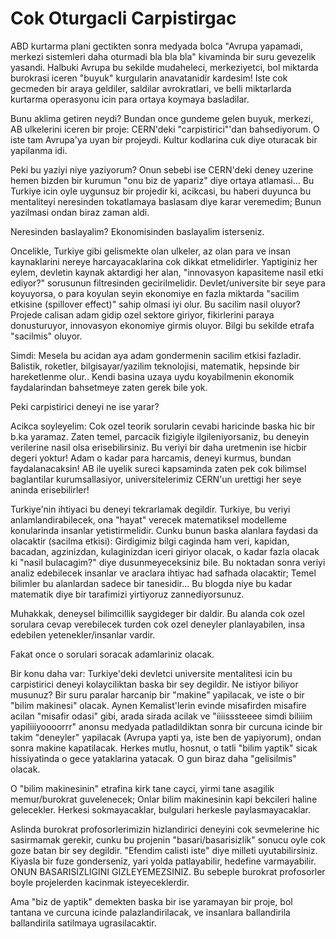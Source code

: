 # Cok Oturgacli Carpistirgac

ABD kurtarma plani gectikten sonra medyada bolca "Avrupa yapamadi, merkezi sistemleri daha oturmadi bla bla bla" kivaminda bir suru gevezelik yasandi. Halbuki Avrupa bu sekilde mudaheleci, merkeziyetci, bol miktarda burokrasi iceren "buyuk" kurgularin anavatanidir kardesim! Iste cok gecmeden bir araya geldiler, saldilar avrokratlari, ve belli miktarlarda kurtarma operasyonu icin para ortaya koymaya basladilar.

Bunu aklima getiren neydi? Bundan once gundeme gelen buyuk, merkezi, AB ulkelerini iceren bir proje: CERN'deki "carpistirici"'dan bahsediyorum. O iste tam Avrupa'ya uyan bir projeydi. Kultur kodlarina cuk diye oturacak bir yapilanma idi.

Peki bu yaziyi niye yaziyorum? Onun sebebi ise CERN'deki deney uzerine hemen bizden bir kurumun "onu biz de yapariz" diye ortaya atlamasi... Bu Turkiye icin oyle uygunsuz bir projedir ki, acikcasi, bu haberi duyunca bu mentaliteyi neresinden tokatlamaya baslasam diye karar veremedim; Bunun yazilmasi ondan biraz zaman aldi.

Neresinden baslayalim? Ekonomisinden baslayalim isterseniz.

Oncelikle, Turkiye gibi gelismekte olan ulkeler, az olan para ve insan kaynaklarini nereye harcayacaklarina cok dikkat etmelidirler. Yaptiginiz her eylem, devletin kaynak aktardigi her alan, "innovasyon kapasiteme nasil etki ediyor?" sorusunun filtresinden gecirilmelidir. Devlet/universite bir seye para koyuyorsa, o para koyulan seyin ekonomiye en fazla miktarda "sacilim etkisine (spillover effect)" sahip olmasi iyi olur. Bu sacilim nasil oluyor? Projede calisan adam gidip ozel sektore giriyor, fikirlerini paraya donusturuyor, innovasyon ekonomiye girmis oluyor. Bilgi bu sekilde etrafa "sacilmis" oluyor.

Simdi: Mesela bu acidan aya adam gondermenin sacilim etkisi fazladir. Balistik, roketler, bilgisayar/yazilim teknolojisi, matematik, hepsinde bir hareketlenme olur.. Kendi basina uzaya uydu koyabilmenin ekonomik faydalarindan bahsetmeye zaten gerek bile yok.

Peki carpistirici deneyi ne ise yarar?

Acikca soyleyelim: Cok ozel teorik sorularin cevabi haricinde baska hic bir b.ka yaramaz. Zaten temel, parcacik fizigiyle ilgileniyorsaniz, bu deneyin verilerine nasil olsa erisebilirsiniz. Bu veriyi bir daha uretmenin ise hicbir degeri yoktur! Adam o kadar para harcamis, deneyi kurmus, bundan faydalanacaksin! AB ile uyelik sureci kapsaminda zaten pek cok bilimsel baglantilar kurumsallasiyor, universitelerimiz CERN'un urettigi her seye aninda erisebilirler!

Turkiye'nin ihtiyaci bu deneyi tekrarlamak degildir. Turkiye, bu veriyi anlamlandirabilecek, ona "hayat" verecek matematiksel modelleme konularinda insanlar yetistirmelidir. Cunku bunun baska alanlara faydasi da olacaktir (sacilma etkisi): Girdigimiz bilgi caginda ham veri, kapidan, bacadan, agzinizdan, kulaginizdan iceri giriyor olacak, o kadar fazla olacak ki "nasil bulacagim?" diye dusunmeyeceksiniz bile. Bu noktadan sonra veriyi analiz edebilecek insanlar ve araclara ihtiyac had safhada olacaktir; Temel bilimler bu alanlardan sadece bir tanesidir... Bu blogda niye bu kadar matematik diye bir tarafimizi yirtiyoruz zannediyorsunuz.

Muhakkak, deneysel bilimcillik saygideger bir daldir. Bu alanda cok ozel sorulara cevap verebilecek turden cok ozel deneyler planlayabilen, insa edebilen yetenekler/insanlar vardir.

Fakat once o sorulari soracak adamlariniz olacak.

Bir konu daha var: Turkiye'deki devletci universite mentalitesi icin bu carpistirici deneyi kolayciliktan baska bir sey degildir. Ne istiyor biliyor musunuz? Bir suru paralar harcanip bir "makine" yapilacak, ve iste o bir "bilim makinesi" olacak. Aynen Kemalist'lerin evinde misafirden misafire acilan "misafir odasi" gibi, arada sirada acilak ve "iiiisssteeee simdi biliiim yapiliiiyoooorrr" anonsu medyada patladildiktan sonra bir curcuna icinde bir takim "deneyler" yapilacak (Avrupa yapti ya, iste ben de yapiyorum), ondan sonra makine kapatilacak. Herkes mutlu, hosnut, o tatli "bilim yaptik" sicak hissiyatinda o gece yataklarina yatacak. O gun biraz daha "gelisilmis" olacak.

O "bilim makinesinin" etrafina kirk tane cayci, yirmi tane asagilik memur/burokrat guvelenecek; Onlar bilim makinesinin kapi bekcileri haline gelecekler. Herkesi sokmayacaklar, bulgulari herkesle paylasmayacaklar.

Aslinda burokrat profosorlerimizin hizlandirici deneyini cok sevmelerine hic sasirmamak gerekir, cunku bu projenin "basari/basarisizlik" sonucu oyle cok goze batan bir sey degildir. "Efendim calisti iste" diye milleti uyutabilirsiniz. Kiyasla bir fuze gonderseniz, yari yolda patlayabilir, hedefine varmayabilir. ONUN BASARISIZLIGINI GIZLEYEMEZSINIZ. Bu sebeple burokrat profosorler boyle projelerden kacinmak isteyeceklerdir.

Ama "biz de yaptik" demekten baska bir ise yaramayan bir proje, bol tantana ve curcuna icinde palazlandirilacak, ve insanlara ballandirila ballandirila satilmaya ugrasilacaktir.
